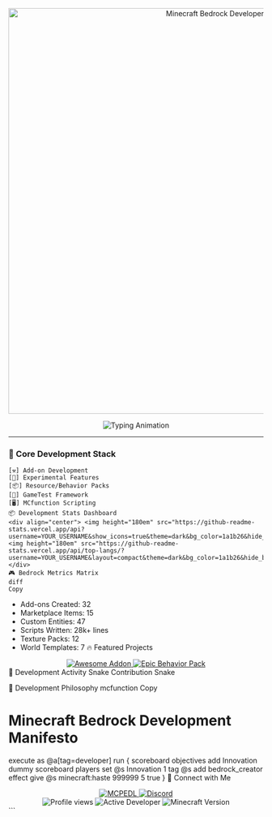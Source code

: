 <!-- Animated Minecraft Banner -->
<p align="center">
  <img src="https://raw.githubusercontent.com/YOUR_USERNAME/YOUR_USERNAME/main/minecraft-banner.gif" alt="Minecraft Bedrock Developer" width="800">
</p>

<!-- Animated Typing Text -->
<div align="center">
  <img src="https://readme-typing-svg.demolab.com?font=Fira+Code&duration=4000&pause=1000&color=3DDC84&center=true&vCenter=true&width=500&lines=Minecraft+Bedrock+Developer;Add-on+Architect;Behavior+Pack+Specialist;Scripting+Sorcerer;UI/UX+Designer" alt="Typing Animation" />
</div>

---

### 🧱 Core Development Stack
```blocks
[⚒️] Add-on Development
[🧪] Experimental Features
[📦] Resource/Behavior Packs
[📜] GameTest Framework
[🖥️] MCfunction Scripting
📦 Development Stats Dashboard
<div align="center"> <img height="180em" src="https://github-readme-stats.vercel.app/api?username=YOUR_USERNAME&show_icons=true&theme=dark&bg_color=1a1b26&hide_border=true&title_color=3DDC84&icon_color=3DDC84&include_all_commits=true"> <img height="180em" src="https://github-readme-stats.vercel.app/api/top-langs/?username=YOUR_USERNAME&layout=compact&theme=dark&bg_color=1a1b26&hide_border=true&title_color=3DDC84"> </div>
🎮 Bedrock Metrics Matrix
diff
Copy
```

+ Add-ons Created:       32
+ Marketplace Items:    15
+ Custom Entities:      47
+ Scripts Written:      28k+ lines
+ Texture Packs:        12
+ World Templates:      7
🔥 Featured Projects
<div align="center"> <a href="https://github.com/YOUR_USERNAME/Awesome-Addon"> <img src="https://github-readme-stats.vercel.app/api/pin/?username=YOUR_USERNAME&repo=Awesome-Addon&theme=dark&bg_color=1a1b26&title_color=3DDC84" alt="Awesome Addon"> </a> <a href="https://github.com/YOUR_USERNAME/Epic-Behavior-Pack"> <img src="https://github-readme-stats.vercel.app/api/pin/?username=YOUR_USERNAME&repo=Epic-Behavior-Pack&theme=dark&bg_color=1a1b26&title_color=3DDC84" alt="Epic Behavior Pack"> </a> </div>
📜 Development Activity Snake
Contribution Snake

🧠 Development Philosophy
mcfunction
Copy
# Minecraft Bedrock Development Manifesto
execute as @a[tag=developer] run {
    scoreboard objectives add Innovation dummy
    scoreboard players set @s Innovation 1
    tag @s add bedrock_creator
    effect give @s minecraft:haste 999999 5 true
}
🔗 Connect with Me
<div align="center"> <a href="https://mcpedl.com/user/YOUR_PROFILE"> <img src="https://img.shields.io/badge/MCPEDL-Profile-3DDC84?style=for-the-badge&logo=minecraft" alt="MCPEDL"> </a> <a href="https://discord.gg/YOUR_INVITE"> <img src="https://img.shields.io/badge/Discord-Community-5865F2?style=for-the-badge&logo=discord" alt="Discord"> </a> </div>
<div align="center"> <img src="https://komarev.com/ghpvc/?username=YOUR_USERNAME&label=Profile+Views&color=3DDC84&style=flat" alt="Profile views"> <img src="https://img.shields.io/badge/Active_Developer-%E2%9C%94-3DDC84" alt="Active Developer"> <img src="https://img.shields.io/badge/Version-1.20%2B-3DDC84" alt="Minecraft Version"> </div> ```
